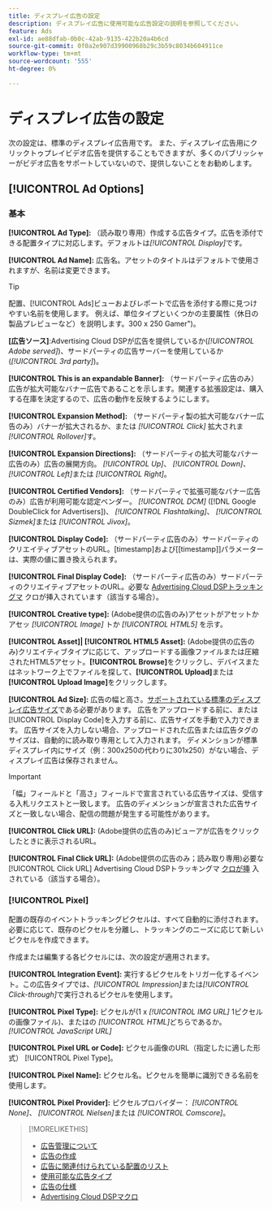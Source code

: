 ```yaml
---
title: ディスプレイ広告の設定
description: ディスプレイ広告に使用可能な広告設定の説明を参照してください。
feature: Ads
exl-id: ae88dfab-0b0c-42ab-9135-422b20a4b6cd
source-git-commit: 0f0a2e907d39900968b29c3b59c8034b604911ce
workflow-type: tm+mt
source-wordcount: '555'
ht-degree: 0%

---
```


# ディスプレイ広告の設定

次の設定は、標準のディスプレイ広告用です。 また、ディスプレイ広告用にクリックトゥプレイビデオ広告を提供することもできますが、多くのパブリッシャーがビデオ広告をサポートしていないので、提供しないことをお勧めします。

## [!UICONTROL Ad Options]

### 基本

**[!UICONTROL Ad Type]:** （読み取り専用）作成する広告タイプ。広告を添付できる配置タイプに対応します。デフォルトは&#x200B;*[!UICONTROL Display]*&#x200B;です。

**[!UICONTROL Ad Name]:** 広告名。アセットのタイトルはデフォルトで使用されますが、名前は変更できます。

>[!TIP]
>
> 配置、[!UICONTROL Ads]ビューおよびレポートで広告を添付する際に見つけやすい名前を使用します。 例えば、単位タイプといくつかの主要属性（休日の製品プレビューなど）を説明します。300 x 250 Gamer&quot;)。

**\[広告ソース\]**:Advertising Cloud DSPが広告を提供しているか(*[!UICONTROL Adobe served]*)、サードパーティの広告サーバーを使用しているか(*[!UICONTROL 3rd party]*)。

**[!UICONTROL This is an expandable Banner]:** （サードパーティ広告のみ）広告が拡大可能なバナー広告であることを示します。関連する拡張設定は、購入する在庫を決定するので、広告の動作を反映するようにします。

**[!UICONTROL Expansion Method]:** （サードパーティ製の拡大可能なバナー広告のみ）バナーが拡大されるか、または *[!UICONTROL Click]* 拡大されま *[!UICONTROL Rollover]*&#x200B;す。

**[!UICONTROL Expansion Directions]:** （サードパーティの拡大可能なバナー広告のみ）広告の展開方向。 *[!UICONTROL Up]*、 *[!UICONTROL Down]*、 *[!UICONTROL Left]*&#x200B;または *[!UICONTROL Right]*。

**[!UICONTROL Certified Vendors]:** （サードパーティで拡張可能なバナー広告のみ）広告が利用可能な認定ベンダー。 *[!UICONTROL DCM]* ([!DNL Google DoubleClick for Advertisers])、 *[!UICONTROL Flashtalking]*、 *[!UICONTROL Sizmek]*&#x200B;または *[!UICONTROL Jivox]*。

**[!UICONTROL Display Code]:** （サードパーティ広告のみ）サードパーティのクリエイティブアセットのURL。[timestamp]および[[timestamp]]パラメーターは、実際の値に置き換えられます。

**[!UICONTROL Final Display Code]:** （サードパーティ広告のみ）サードパーティのクリエイティブアセットのURL。必要な [Advertising Cloud DSPトラッキングマ](/help/dsp/campaign-management/macros.md) クロが挿入されています（該当する場合）。

**[!UICONTROL Creative type]:** (Adobe提供の広告のみ)アセットがアセットかアセッ *[!UICONTROL Image]* トか *[!UICONTROL HTML5]* を示す。

**[!UICONTROL Asset]|  [!UICONTROL HTML5 Asset]:** (Adobe提供の広告のみ)クリエイティブタイプに応じて、アップロードする画像ファイルまたは圧縮されたHTML5アセット。**[!UICONTROL Browse]**&#x200B;をクリックし、デバイスまたはネットワーク上でファイルを探して、**[!UICONTROL Upload]**&#x200B;または&#x200B;**[!UICONTROL Upload Image]**&#x200B;をクリックします。

**[!UICONTROL Ad Size]:** 広告の幅と高さ。[サポートされている標準のディスプレイ広告サイズ](/help/dsp/assets/ad-specs.pdf)である必要があります。 広告をアップロードする前に、または[!UICONTROL Display Code]を入力する前に、広告サイズを手動で入力できます。 広告サイズを入力しない場合、アップロードされた広告または広告タグのサイズは、自動的に読み取り専用として入力されます。 ディメンションが標準ディスプレイ内にサイズ（例：300x250の代わりに301x250）がない場合、ディスプレイ広告は保存されません。

>[!IMPORTANT]
>
> 「幅」フィールドと「高さ」フィールドで宣言されている広告サイズは、受信する入札リクエストと一致します。 広告のディメンションが宣言された広告サイズと一致しない場合、配信の問題が発生する可能性があります。

**[!UICONTROL Click URL]:** (Adobe提供の広告のみ)ビューアが広告をクリックしたときに表示されるURL。

**[!UICONTROL Final Click URL]:** (Adobe提供の広告のみ；読み取り専用)必要な [!UICONTROL Click URL] Advertising Cloud DSPトラッキングマ [クロが挿](/help/dsp/campaign-management/macros.md) 入されている（該当する場合）。

### [!UICONTROL Pixel]

配置の既存のイベントトラッキングピクセルは、すべて自動的に添付されます。 必要に応じて、既存のピクセルを分離し、トラッキングのニーズに応じて新しいピクセルを作成できます。

作成または編集する各ピクセルには、次の設定が適用されます。

**[!UICONTROL Integration Event]:** 実行するピクセルをトリガー化するイベント。この広告タイプでは、*[!UICONTROL Impression]*&#x200B;または&#x200B;*[!UICONTROL Click-through]*&#x200B;で実行されるピクセルを使用します。

**[!UICONTROL Pixel Type]:** ピクセルが(1 x  *[!UICONTROL IMG URL]* 1ピクセルの画像ファイル)、またはの *[!UICONTROL HTML]*&#x200B;どちらであるか。 *[!UICONTROL JavaScript URL]*

**[!UICONTROL Pixel URL or Code]:** ピクセル画像のURL（指定したに適した形式） [!UICONTROL Pixel Type]。

**[!UICONTROL Pixel Name]:** ピクセル名。ピクセルを簡単に識別できる名前を使用します。

**[!UICONTROL Pixel Provider]:** ピクセルプロバイダー： *[!UICONTROL None]*、 *[!UICONTROL Nielsen]*&#x200B;または *[!UICONTROL Comscore]*。

>[!MORELIKETHIS]
>
>* [広告管理について](ad-about.md)
>* [広告の作成](ad-create.md)
>* [広告に関連付けられている配置のリスト](ad-list-placements.md)
>* [使用可能な広告タイプ](ad-types.md)
>* [広告の仕様](/help/dsp/assets/ad-specs.pdf)
>* [Advertising Cloud DSPマクロ](/help/dsp/campaign-management/macros.md)

